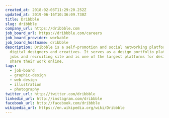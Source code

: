 ```yaml
---
created_at: 2018-02-03T11:29:20.252Z
updated_at: 2019-06-16T10:36:09.730Z
title: Dribbble
slug: dribbble
company_url: https://dribbble.com
job_board_url: https://dribbble.com/careers
job_board_provider: workable
job_board_hostname: dribbble
description: Dribbble is a self-promotion and social networking platform for
  digital designers and creatives. It serves as a design portfolio platform,
  jobs and recruiting site and is one of the largest platforms for designers to
  share their work online.
tags:
  - job-board
  - graphic-design
  - web-design
  - illustration
  - photography
twitter_url: http://twitter.com/dribbble
linkedin_url: http://instagram.com/dribbble
facebook_url: http://facebook.com/dribbble
wikipedia_url: https://en.wikipedia.org/wiki/Dribbble
---
```

